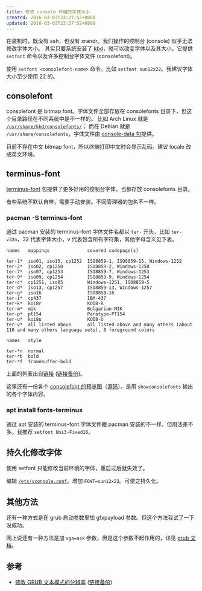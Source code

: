 ```yaml
---
title: 修改 console 环境的字体大小
created: 2016-03-03T23:27:52+0800
updated: 2016-03-03T23:27:52+0800
---
```



在装机时，既没有 ssh，也没有 xrandr。我们操作的控制台 (console) 似乎无法修改字体大小。
其实只要系统安装了 [kbd](https://github.com/legionus/kbd)，就可以改变字体以及其大小。它提供 `setfont` 命令以及许多控制台字体文件 (consolefont)。

使用 `setfont <consolefont-name>` 命令。比如 `setfont sun12x22`。我建议字体大小至少使用 22 的。

## consolefont

consolefont 是 bitmap font。字体文件全部存放在 consolefonts 目录下，但这个目录路径在不同系统中是不一样的。
比如 Arch Linux 就是 [`/usr/share/kbd/consolefonts/`](https://wiki.archlinux.org/title/Linux_console#Fonts)；
而在 Debian 就是 `/usr/share/consolefonts`，字体文件由 [console-data 包](https://packages.debian.org/bullseye/all/console-data/filelist)提供。

目前不存在中文 bitmap font，所以终端打印中文时会显示乱码。建议 locale 改成英文环境。

## terminus-font

[terminus-font](https://terminus-font.sourceforge.net/shots.html) 包提供了更多好用的控制台字体，也都存放 consolefonts 目录。

有些系统不默认自带，需要手动安装。不同管理器的包名不一样。

### pacman -S terminus-font

通过 pacman 安装的 terminus-font 字体文件名都以 `ter-` 开头，比如 `ter-v32n`，32 代表字体大小，v 代表包含所有字符集，其他字母含义见下表。

```
names   mappings              covered codepage(s)

ter-1*  iso01, iso15, cp1252  ISO8859-1, ISO8859-15, Windows-1252
ter-2*  iso02, cp1250         ISO8859-2, Windows-1250
ter-7*  iso07, cp1253         ISO8859-7, Windows-1253
ter-9*  iso09, cp1254         ISO8859-9, Windows-1254
ter-c*  cp1251, iso05         Windows-1251, ISO8859-5
ter-d*  iso13, cp1257         ISO8859-13, Windows-1257
ter-g*  iso16                 ISO8859-16
ter-i*  cp437                 IBM-437
ter-k*  koi8r                 KOI8-R
ter-m*  mik                   Bulgarian-MIK
ter-p*  pt154                 Paratype-PT154
ter-u*  koi8u                 KOI8-U
ter-v*  all listed above      all listed above and many others (about 110 and many others language sets), 8 foreground colors
```

```
names   style

ter-*n  normal
ter-*b  bold
ter-*f  framebuffer-bold
```

上面的列表出自[链接](https://files.ax86.net/terminus-ttf/README.Terminus.txt) ([链接备份](https://web.archive.org/web/20230330210110/https://files.ax86.net/terminus-ttf/README.Terminus.txt))。

这里还有一份各个 [consolefont 的预览图](https://adeverteuil.github.io/linux-console-fonts-screenshots/)（[源码](https://github.com/adeverteuil/linux-console-fonts-screenshots)）。是用 `showconsolefonts` 输出的各个字体内容。

### apt install fonts-terminus

通过 apt 安装的 terminus-font 字体文件跟 pacman 安装的不一样。但用法差不多。我推荐 `setfont Uni3-Fixed16`。

## 持久化修改字体

使用 setfont 只能修改当前环境的字体，重启过后就失效了。

编辑 [`/etc/vconsole.conf`](https://man.archlinux.org/man/vconsole.conf.5)。增加 `FONT=sun12x22`。可使之持久化。

## 其他方法

还有一种方式是在 grub 启动参数里加 gfxpayload 参数。但这个方法我试了一下没成功。

网上说还有一种方法是加 `vga=ask` 参数，但是这个参数不起作用的，详见 [grub 文档](https://www.gnu.org/software/grub/manual/grub/grub.html#linux)。

## 参考

- [修改 GRUB 文本模式的分辨率](https://www.aneasystone.com/archives/2015/08/grub-text-mode-resolution.html) ([链接备份](https://web.archive.org/web/20220818051330/https://www.aneasystone.com/archives/2015/08/grub-text-mode-resolution.html))

